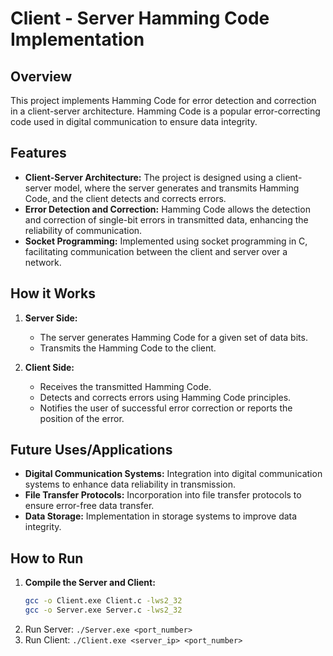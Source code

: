 # Client - Server Hamming Code Implementation

## Overview
This project implements Hamming Code for error detection and correction in a client-server architecture. Hamming Code is a popular error-correcting code used in digital communication to ensure data integrity.

## Features
- **Client-Server Architecture:** The project is designed using a client-server model, where the server generates and transmits Hamming Code, and the client detects and corrects errors.
- **Error Detection and Correction:** Hamming Code allows the detection and correction of single-bit errors in transmitted data, enhancing the reliability of communication.
- **Socket Programming:** Implemented using socket programming in C, facilitating communication between the client and server over a network.

## How it Works
1. **Server Side:**
   - The server generates Hamming Code for a given set of data bits.
   - Transmits the Hamming Code to the client.

2. **Client Side:**
   - Receives the transmitted Hamming Code.
   - Detects and corrects errors using Hamming Code principles.
   - Notifies the user of successful error correction or reports the position of the error.

## Future Uses/Applications
- **Digital Communication Systems:** Integration into digital communication systems to enhance data reliability in transmission.
- **File Transfer Protocols:** Incorporation into file transfer protocols to ensure error-free data transfer.
- **Data Storage:** Implementation in storage systems to improve data integrity.

## How to Run
1. **Compile the Server and Client:**
   ```bash
   gcc -o Client.exe Client.c -lws2_32
   gcc -o Server.exe Server.c -lws2_32
   ```
2. Run Server:
  ```./Server.exe <port_number>```
3. Run Client:
   ```./Client.exe <server_ip> <port_number>```
